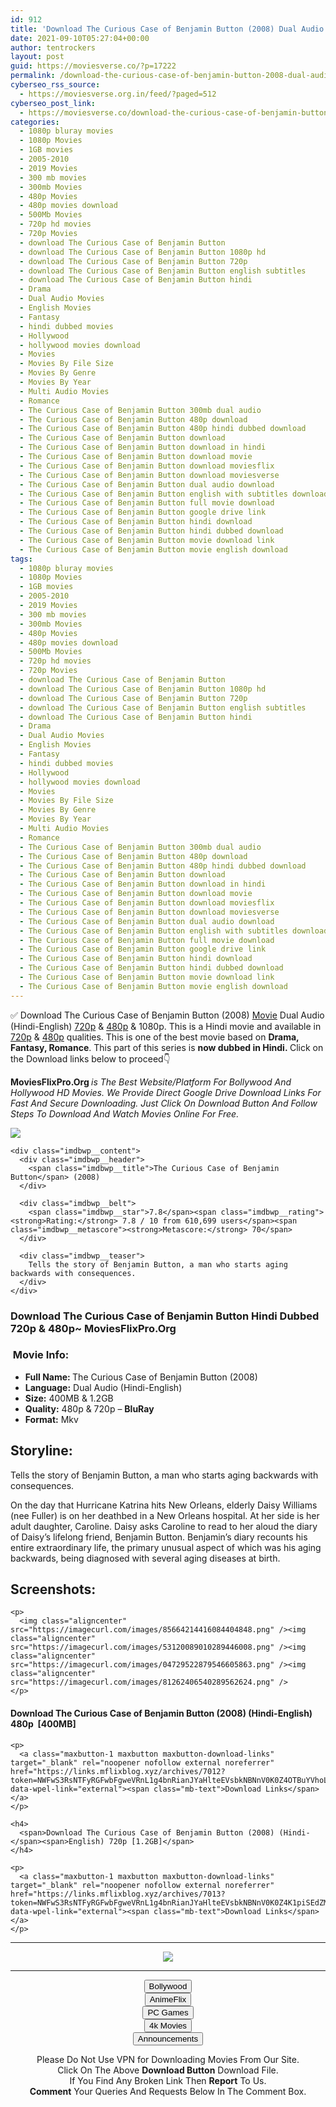 ```yaml
---
id: 912
title: 'Download The Curious Case of Benjamin Button (2008) Dual Audio (Hindi-English) 480p [400MB] || 720p [1.2GB]'
date: 2021-09-10T05:27:04+00:00
author: tentrockers
layout: post
guid: https://moviesverse.co/?p=17222
permalink: /download-the-curious-case-of-benjamin-button-2008-dual-audio-hindi-english-480p-400mb-720p-1-2gb/
cyberseo_rss_source:
  - https://moviesverse.org.in/feed/?paged=512
cyberseo_post_link:
  - https://moviesverse.co/download-the-curious-case-of-benjamin-button-2008-hindi-480p-720p/
categories:
  - 1080p bluray movies
  - 1080p Movies
  - 1GB movies
  - 2005-2010
  - 2019 Movies
  - 300 mb movies
  - 300mb Movies
  - 480p Movies
  - 480p movies download
  - 500Mb Movies
  - 720p hd movies
  - 720p Movies
  - download The Curious Case of Benjamin Button
  - download The Curious Case of Benjamin Button 1080p hd
  - download The Curious Case of Benjamin Button 720p
  - download The Curious Case of Benjamin Button english subtitles
  - download The Curious Case of Benjamin Button hindi
  - Drama
  - Dual Audio Movies
  - English Movies
  - Fantasy
  - hindi dubbed movies
  - Hollywood
  - hollywood movies download
  - Movies
  - Movies By File Size
  - Movies By Genre
  - Movies By Year
  - Multi Audio Movies
  - Romance
  - The Curious Case of Benjamin Button 300mb dual audio
  - The Curious Case of Benjamin Button 480p download
  - The Curious Case of Benjamin Button 480p hindi dubbed download
  - The Curious Case of Benjamin Button download
  - The Curious Case of Benjamin Button download in hindi
  - The Curious Case of Benjamin Button download movie
  - The Curious Case of Benjamin Button download moviesflix
  - The Curious Case of Benjamin Button download moviesverse
  - The Curious Case of Benjamin Button dual audio download
  - The Curious Case of Benjamin Button english with subtitles download
  - The Curious Case of Benjamin Button full movie download
  - The Curious Case of Benjamin Button google drive link
  - The Curious Case of Benjamin Button hindi download
  - The Curious Case of Benjamin Button hindi dubbed download
  - The Curious Case of Benjamin Button movie download link
  - The Curious Case of Benjamin Button movie english download
tags:
  - 1080p bluray movies
  - 1080p Movies
  - 1GB movies
  - 2005-2010
  - 2019 Movies
  - 300 mb movies
  - 300mb Movies
  - 480p Movies
  - 480p movies download
  - 500Mb Movies
  - 720p hd movies
  - 720p Movies
  - download The Curious Case of Benjamin Button
  - download The Curious Case of Benjamin Button 1080p hd
  - download The Curious Case of Benjamin Button 720p
  - download The Curious Case of Benjamin Button english subtitles
  - download The Curious Case of Benjamin Button hindi
  - Drama
  - Dual Audio Movies
  - English Movies
  - Fantasy
  - hindi dubbed movies
  - Hollywood
  - hollywood movies download
  - Movies
  - Movies By File Size
  - Movies By Genre
  - Movies By Year
  - Multi Audio Movies
  - Romance
  - The Curious Case of Benjamin Button 300mb dual audio
  - The Curious Case of Benjamin Button 480p download
  - The Curious Case of Benjamin Button 480p hindi dubbed download
  - The Curious Case of Benjamin Button download
  - The Curious Case of Benjamin Button download in hindi
  - The Curious Case of Benjamin Button download movie
  - The Curious Case of Benjamin Button download moviesflix
  - The Curious Case of Benjamin Button download moviesverse
  - The Curious Case of Benjamin Button dual audio download
  - The Curious Case of Benjamin Button english with subtitles download
  - The Curious Case of Benjamin Button full movie download
  - The Curious Case of Benjamin Button google drive link
  - The Curious Case of Benjamin Button hindi download
  - The Curious Case of Benjamin Button hindi dubbed download
  - The Curious Case of Benjamin Button movie download link
  - The Curious Case of Benjamin Button movie english download
---
```

<div class="thecontent clearfix">
  <p>
    ✅ Download The Curious Case of Benjamin Button (2008) <a href="https://moviesverse.co/category/movies/" data-wpel-link="internal">Movie</a> Dual Audio (Hindi-English) <a href="https://moviesverse.co/720p-movies/" data-wpel-link="internal">720p</a>&nbsp;&&nbsp;<a href="https://moviesverse.co/480p-movies/" data-wpel-link="internal">480p</a> & 1080p. This is a Hindi movie and available in <a href="https://moviesverse.co/720p-movies/" data-wpel-link="internal">720p</a>&nbsp;&&nbsp;<a href="https://moviesverse.co/480p-movies/" data-wpel-link="internal">480p</a> qualities. This is one of the best movie based on <strong>Drama, Fantasy, Romance</strong>. This part of this series is <strong>now dubbed in <span>Hindi.&nbsp;</span></strong><span>Click on the Download links below to proceed👇</span>
  </p>
  
  <p>
    <strong><span>MoviesFlixPro.Org&nbsp;</span></strong><em>is The Best Website/Platform For Bollywood And Hollywood HD Movies. We Provide Direct Google Drive Download Links For Fast And Secure Downloading. Just Click On Download Button And Follow Steps To&nbsp;Download And Watch Movies Online For Free.</em>
  </p>
  
  <div class="imdbwp imdbwp--movie dark">
    <div class="imdbwp__thumb">
      <a class="imdbwp__link" target="_blank" title="The Curious Case of Benjamin Button" href="https://www.imdb.com/title/tt0421715/" rel="nofollow external noopener noreferrer" data-wpel-link="external"><img class="imdbwp__img" src="https://m.media-amazon.com/images/M/MV5BNjQ0NTY2ODY2M15BMl5BanBnXkFtZTgwMjE4MzkxMDE@._V1_SX300.jpg" /></a>
    </div>
    
    <div class="imdbwp__content">
      <div class="imdbwp__header">
        <span class="imdbwp__title">The Curious Case of Benjamin Button</span> (2008)
      </div>
      
      <div class="imdbwp__belt">
        <span class="imdbwp__star">7.8</span><span class="imdbwp__rating"><strong>Rating:</strong> 7.8 / 10 from 610,699 users</span><span class="imdbwp__metascore"><strong>Metascore:</strong> 70</span>
      </div>
      
      <div class="imdbwp__teaser">
        Tells the story of Benjamin Button, a man who starts aging backwards with consequences.
      </div>
    </div>
  </div>
  
  <h3>
    <span>Download The Curious Case of Benjamin Button Hindi Dubbed 720p & 480p~ MoviesFlixPro.Org</span>
  </h3>
  
  <h3>
    <span>&nbsp;Movie Info:&nbsp;</span>
  </h3>
  
  <ul>
    <li>
      <strong>Full Name: </strong>The Curious Case of Benjamin Button (2008)
    </li>
    <li>
      <strong>Language:</strong> Dual Audio (Hindi-English)
    </li>
    <li>
      <strong>Size:</strong> 400MB & 1.2GB
    </li>
    <li>
      <strong>Quality:</strong> 480p & 720p – <span><strong>BluRay</strong></span>
    </li>
    <li>
      <strong>Format:</strong>&nbsp;Mkv
    </li>
  </ul>
  
  <h2>
    <span>Storyline:</span>
  </h2>
  
  <p>
    Tells the story of Benjamin Button, a man who starts aging backwards with consequences.
  </p>
  
  <div>
    On the day that Hurricane Katrina hits New Orleans, elderly Daisy Williams (nee Fuller) is on her deathbed in a New Orleans hospital. At her side is her adult daughter, Caroline. Daisy asks Caroline to read to her aloud the diary of Daisy’s lifelong friend, Benjamin Button. Benjamin’s diary recounts his entire extraordinary life, the primary unusual aspect of which was his aging backwards, being diagnosed with several aging diseases at birth.
  </div>
  
  <div class="summary_text">
    <h2>
      <span>Screenshots:</span>
    </h2>
    
    <p>
      <img class="aligncenter" src="https://imagecurl.com/images/85664214416084404848.png" /><img class="aligncenter" src="https://imagecurl.com/images/53120089010289446008.png" /><img class="aligncenter" src="https://imagecurl.com/images/04729522879546605863.png" /><img class="aligncenter" src="https://imagecurl.com/images/81262406540289562624.png" />
    </p>
  </div>
  
  <div class="inline canwrap">
    <h4>
      <span>Download The Curious Case of Benjamin Button (2008) (Hindi-English) </span><span>480p&nbsp; [400MB]</span>
    </h4>
    
    <p>
      <a class="maxbutton-1 maxbutton maxbutton-download-links" target="_blank" rel="noopener nofollow external noreferrer" href="https://links.mflixblog.xyz/archives/7012?token=NWFwS3RsNTFyRGFwbFgweVRnL1g4bnRianJYaHlteEVsbkNBNnV0K0Z4OTBuYVhoL01VTFhRMWhNb0JTcXVFZQ" data-wpel-link="external"><span class="mb-text">Download Links</span></a>
    </p>
    
    <h4>
      <span>Download The Curious Case of Benjamin Button (2008) (Hindi-</span><span>English) 720p [1.2GB]</span>
    </h4>
    
    <p>
      <a class="maxbutton-1 maxbutton maxbutton-download-links" target="_blank" rel="noopener nofollow external noreferrer" href="https://links.mflixblog.xyz/archives/7013?token=NWFwS3RsNTFyRGFwbFgweVRnL1g4bnRianJYaHlteEVsbkNBNnV0K0Z4K1piSEdZM0JmazhuNzV2a0xxR01qMA" data-wpel-link="external"><span class="mb-text">Download Links</span></a>
    </p>
  </div>
</div>

<center>
  </p> 
  
  <hr />
  
  <p>
    <a href="http://gdrivepro.xyz/join.php" data-wpel-link="external" target="_blank" rel="nofollow external noopener noreferrer"><img src="https://i.imgur.com/FhMdWdW.png" /></a>
  </p>
  
  <hr />
  
  <p>
    <a href="https://dogemovies.xyz" target="_blank" data-wpel-link="external" rel="nofollow external noopener noreferrer"><button class="button button5">Bollywood</button></a><br /> <a href="https://animeflix.in" target="_blank" data-wpel-link="external" rel="nofollow external noopener noreferrer"><button class="button button5">AnimeFlix</button></a><br /> <a href="https://gamesflix.net/" target="_blank" data-wpel-link="external" rel="nofollow external noopener noreferrer"><button class="button button5">PC Games</button></a><br /> <a href="https://uhdmovies.in" target="_blank" data-wpel-link="external" rel="nofollow external noopener noreferrer"><button class="button button5">4k Movies</button></a><br /> <a href="https://moviesverse.co/announcements/" target="_blank" data-wpel-link="internal" rel="noopener"><button class="button button5">Announcements</button></a>
  </p>
  
  <div class="alert alert-danger">
    Please Do Not Use VPN for Downloading Movies From Our Site.
  </div>
  
  <div class="alert alert-success">
    Click On The Above <strong>Download Button</strong> Download File.
  </div>
  
  <div class="alert alert-warning">
    If You Find Any Broken Link Then <strong>Report</strong> To Us.
  </div>
  
  <div class="alert alert-info">
    <strong>Comment</strong> Your Queries And Requests Below In The Comment Box.
  </div>
  
  <p>
    </center>
  </p>
